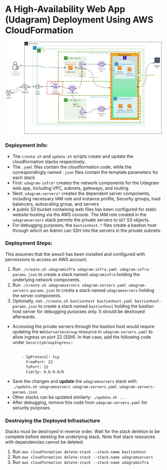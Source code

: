 
# A High-Availability Web App (Udagram) Deployment Using AWS CloudFormation

![udagram-diagram](https://github.com/dreemer6/udacity_cloud_devops/blob/main/project2/udagram-diagram.png)

### Deployment Info:
* The `create.sh` and  `update.sh` scripts create and update the cloudformation stacks respectively.
* The `.yaml` files contain the cloudformation code, while the correspondingly named `.json` files contain the template parameters for each stack
* First: `udagram-infra*` creates the network components for the Udagram web app, including VPC, subnets, gateways, and routing
* Next: `udagram-servers*` creates the dependent server components, including necessary IAM role and instance profile, Security groups, load balancers, autoscaling group, and servers
* A public S3 bucket containing web files has been configured for static website hosting via the AWS console. The IAM role created in the `udagramservers` stack permits the private servers to `GET` S3 objects.
* For debugging purposes, the `bastionhost.*` files create a bastion host through which an Admin can SSH into the servers in the private subnets.

### Deployment Steps:
This assumes that the awscli has been installed and configured with permissions to access an AWS account.
1. Run `./create.sh udagraminfra udagram-infra.yaml udagram-infra-params.json` to create a stack named `udagraminfra` holding the underlying network components.
2. Run `./create.sh udagramservers udagram-servers.yaml udagram-servers-params.json` to creata a stack named `udagramservers` holding the server components.
3. Optionally, run `./create.sh bastionhost bastionhost.yaml bastionhost-params.json` to create a stack named `bastionhost` holding the bastion host server for debugging purposes only. It should be destroyed afterwards.
* Accessing the private servers through the bastion host would require updating the `WebServerSecGroup` resource in `udagram-servers.yaml` to allow ingress on port 22 (SSH). In that case, add the following code under `SecurityGroupIngress:`:
    ```

        - IpProtocol: tcp
          FromPort: 22
          ToPort: 22
          CidrIp: 0.0.0.0/0

    ```
* Save the changes and **update** the `udagramservers` stack with: `./update.sh udagramservers udagram-servers.yaml udagram-servers-params.json`
* Other stacks can be updated similarly: `./update.sh ...`
* After debugging, remove this code from `udagram-servers.yaml` for security purposes.

### Destroying the Deployed Infrastucture
Stacks must be destroyed in reverse order. Wait for the stack deletion to be complete before deleting the underlying stack. Note that stack resources with dependencies cannot be deleted.
1. Run `aws cloudformation delete-stack --stack-name bastionhost`
2. Run `aws cloudformation delete-stack --stack-name udagramservers`
3. Run `aws cloudformation delete-stack --stack-name udagraminfra`

